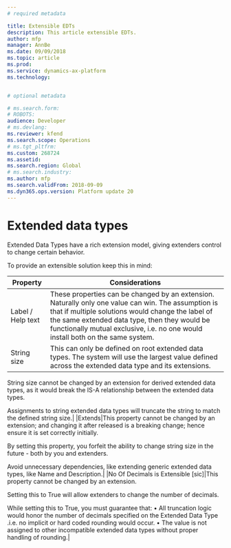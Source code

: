 ```yaml
---
# required metadata

title: Extensible EDTs
description: This article extensible EDTs.
author: mfp
manager: AnnBe
ms.date: 09/09/2018
ms.topic: article
ms.prod: 
ms.service: dynamics-ax-platform
ms.technology: 


# optional metadata

# ms.search.form: 
# ROBOTS: 
audience: Developer
# ms.devlang: 
ms.reviewer: kfend
ms.search.scope: Operations
# ms.tgt_pltfrm: 
ms.custom: 268724
ms.assetid: 
ms.search.region: Global
# ms.search.industry: 
ms.author: mfp
ms.search.validFrom: 2018-09-09
ms.dyn365.ops.version: Platform update 20
---
```


# Extended data types

Extended Data Types have a rich extension model, giving extenders control to change certain behavior.  

To provide an extensible solution keep this in mind: 

| Property | Considerations|
|---------|----------|
|Label / Help text|These properties can be changed by an extension. Naturally only one value can win.  The assumption is that if multiple solutions would change the label of the same extended data type, then they would be functionally mutual exclusive, i.e. no one would install both on the same system.
|String size|This can only be defined on root extended data types.  The system will use the largest value defined across the extended data type and its extensions.

String size cannot be changed by an extension for derived extended data types, as it would break the IS-A relationship between the extended data types. 

Assignments to string extended data types will truncate the string to match the defined string size.|
|Extends|This property cannot be changed by an extension; and changing it after released is a breaking change; hence ensure it is set correctly initially. 

By setting this property, you forfeit the ability to change string size in the future - both by you and extenders.

Avoid unnecessary dependencies, like extending generic extended data types, like Name and Description.|
|No Of Decimals is Extensible [sic]|This property cannot be changed by an extension.

Setting this to True will allow extenders to change the number of decimals. 

While setting this to True, you must guarantee that:
	• All truncation logic would honor the number of decimals specified on the Extended Data Type .i.e. no implicit or hard coded rounding would occur.
	• The value is not assigned to other incompatible extended data types without proper handling of rounding.|
